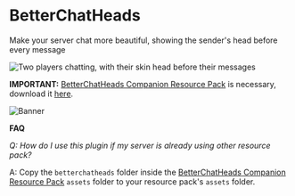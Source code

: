 # BetterChatHeads

Make your server chat more beautiful, showing the sender's head before every message

![Two players chatting, with their skin head before their messages](https://i.imgur.com/iMVABLx.png)

**IMPORTANT:** [BetterChatHeads Companion Resource Pack](https://modrinth.com/resourcepack/bch-companion-resource-pack/) is necessary, download it [here](https://modrinth.com/resourcepack/bch-companion-resource-pack/).

![Banner](https://api.mcbanners.com/banner/saved/FfZnnYCRaKtGid.png)

**FAQ**

*Q: How do I use this plugin if my server is already using other resource pack?*

A: Copy the `betterchatheads` folder inside the [BetterChatHeads Companion Resource Pack](https://modrinth.com/resourcepack/bch-companion-resource-pack/) `assets` folder to your resource pack's `assets` folder.



